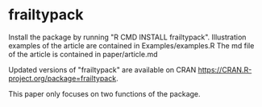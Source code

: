 # frailtypack

Install the package by running "R CMD INSTALL frailtypack".
Illustration examples of the article are contained in Examples/examples.R
The md file of the article is contained in paper/article.md

Updated versions of "frailtypack" are available on CRAN https://CRAN.R-project.org/package=frailtypack. 

This paper only focuses on two functions of the package. 
